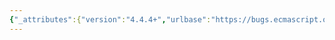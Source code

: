 ```yaml
---
{"_attributes":{"version":"4.4.4+","urlbase":"https://bugs.ecmascript.org/","maintainer":"dherman@mozilla.com"},"bug":{"bug_id":1764,"creation_ts":"2013-08-13 06:28:00 -0700","short_desc":"15.4.3.4: Unnecessary call to ToObject","delta_ts":"2013-08-23 08:23:01 -0700","product":"Draft for 6th Edition","component":"technical issue","version":"Rev 16: July 15, 2013 Draft","rep_platform":"All","op_sys":"All","bug_status":"RESOLVED","resolution":"FIXED","priority":"Normal","bug_severity":"normal","everconfirmed":true,"reporter":{"uid":"andrebargull","name":"André Bargull"},"assigned_to":{"uid":"allen","name":"Allen Wirfs-Brock"},"long_desc":[{"commentid":4861,"comment_count":0,"who":{"uid":"andrebargull","name":"André Bargull"},"bug_when":"2013-08-13 06:28:09 -0700","thetext":"15.4.3.4 Array.prototype.concat ([ item1 [, item2 [, … ]]]), step 3.c.ii:\n\n[[Construct]] is restricted to return objects, so the additional call to\nToObject() is not needed."},{"commentid":4920,"comment_count":1,"who":{"uid":"allen","name":"Allen Wirfs-Brock"},"bug_when":"2013-08-15 16:43:44 -0700","thetext":"fixed in rev17 editor's draft"},{"commentid":5128,"comment_count":2,"who":{"uid":"allen","name":"Allen Wirfs-Brock"},"bug_when":"2013-08-23 08:23:01 -0700","thetext":"fixed in rev17, August 23, 2013 draft"}]}}
---
```

